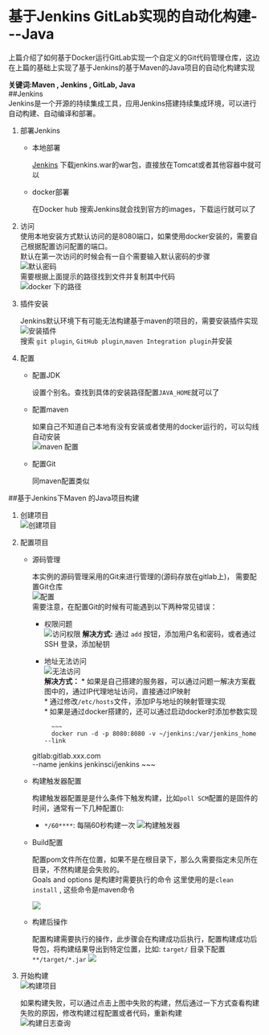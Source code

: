 # 基于Jenkins GitLab实现的自动化构建---Java  

上篇介绍了如何基于Docker运行GitLab实现一个自定义的Git代码管理仓库，这边在上篇的基础上实现了基于Jenkins的基于Maven的Java项目的自动化构建实现   

__关键词:Maven , Jenkins , GitLab, Java__    
##Jenkins   
Jenkins是一个开源的持续集成工具，应用Jenkins搭建持续集成环境，可以进行自动构建、自动编译和部署。  

1. 部署Jenkins  
    * 本地部署
      
        [Jenkins](http://jenkins-ci.org/) 下载jenkins.war的war包，直接放在Tomcat或者其他容器中就可以   
    * docker部署  
        
        在Docker hub 搜索Jenkins就会找到官方的images，下载运行就可以了  

2. 访问  
    使用本地安装方式默认访问的是8080端口，如果使用docker安装的，需要自己根据配置访问配置的端口。  
    默认在第一次访问的时候会有一自个需要输入默认密码的步骤  
    ![默认密码](http://omy43wh36.bkt.clouddn.com/Snip20171109_15.png)  
    需要根据上面提示的路径找到文件并复制其中代码   
    ![docker 下的路径](http://omy43wh36.bkt.clouddn.com/Snip20171109_16.png)  

3. 插件安装    

    Jenkins默认环境下有可能无法构建基于maven的项目的，需要安装插件实现  
    ![安装插件](http://omy43wh36.bkt.clouddn.com/Snip20171110_22.png)     
    搜索 `git plugin`, `GitHub plugin`,`maven Integration plugin`并安装  
    
4. 配置  
    * 配置JDK    
    
        设置个别名。查找到具体的安装路径配置`JAVA_HOME`就可以了 
    * 配置maven  
    
      如果自己不知道自己本地有没有安装或者使用的docker运行的，可以勾线 自动安装  
          ![maven 配置](http://omy43wh36.bkt.clouddn.com/5999951-1be31e27361f4991.png)  
    * 配置Git   
     
        同maven配置类似  



##基于Jenkins下Maven 的Java项目构建  
1. 创建项目  
    ![创建项目](http://omy43wh36.bkt.clouddn.com/Snip20171109_21.png)
2. 配置项目  
    * 源码管理
      
        本实例的源码管理采用的Git来进行管理的(源码存放在gitlab上)， 需要配置Git仓库  
        ![配置](http://omy43wh36.bkt.clouddn.com/Snip20171110_25.png)  
        需要注意，在配置Git的时候有可能遇到以下两种常见错误：  
        * 权限问题  
            ![访问权限](http://omy43wh36.bkt.clouddn.com/Snip20171109_17.png)
            __解决方式:__ 通过 `add` 按钮，添加用户名和密码，或者通过SSH 登录，添加秘钥  
        * 地址无法访问  
            ![无法访问](http://omy43wh36.bkt.clouddn.com/Snip20171110_26.png)  
            __解决方式：__ 
                * 如果是自己搭建的服务器，可以通过问题一解决方案截图中的，通过IP代理地址访问，直接通过IP映射  
                * 通过修改`/etc/hosts`文件，添加IP与地址的映射管理实现  
                * 如果是通过docker搭建的，还可以通过启动docker时添加参数实现  
                
                ~~~
                docker run -d -p 8080:8080 -v ~/jenkins:/var/jenkins_home --link 
        gitlab:gitlab.xxx.com   
        --name jenkins jenkinsci/jenkins
                ~~~  
                
    * 构建触发器配置      
        
        构建触发器配置是是什么条件下触发构建，比如`poll SCM`配置的是固件的时间，通常有一下几种配置():  
        * `*/60****`: 每隔60秒构建一次
        ![构建触发器](http://omy43wh36.bkt.clouddn.com/Snip20171110_28.png)
    * Build配置   
      
        配置pom文件所在位置，如果不是在根目录下，那么久需要指定未见所在目录，不然构建是会失败的。   
        Goals and options 是构建时需要执行的命令 这里使用的是`clean install` , 这些命令是maven命令  
        
        ![](http://omy43wh36.bkt.clouddn.com/Snip20171110_29.png)
    * 构建后操作    
     
        配置构建需要执行的操作，此步骤会在构建成功后执行，配置构建成功后导包，将构建结果导出到特定位置，比如: `target/` 目录下配置 `**/target/*.jar`
        ![](http://omy43wh36.bkt.clouddn.com/Snip20171110_30.png)


 3. 开始构建    
    ![构建项目](http://omy43wh36.bkt.clouddn.com/Snip20171110_31.png)

    如果构建失败，可以通过点击上图中失败的构建，然后通过一下方式查看构建失败的原因，修改构建过程配置或者代码，重新构建  
    ![构建日志查询](http://omy43wh36.bkt.clouddn.com/Snip20171110_32.png)








